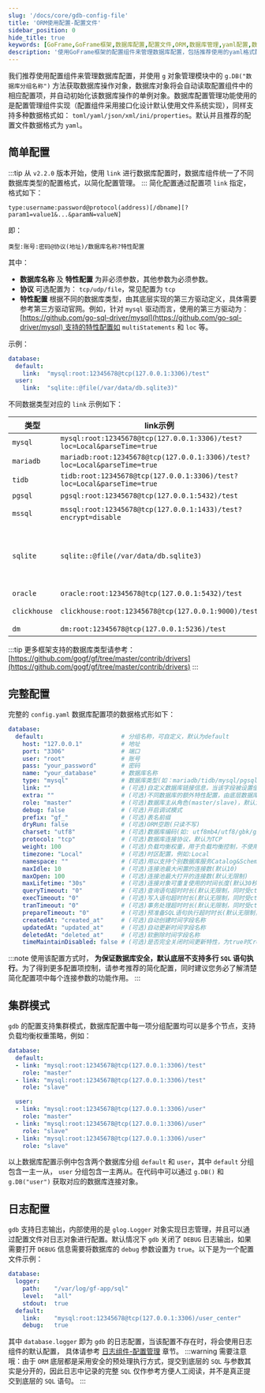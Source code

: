 ```yaml
---
slug: '/docs/core/gdb-config-file'
title: 'ORM使用配置-配置文件'
sidebar_position: 0
hide_title: true
keywords: [GoFrame,GoFrame框架,数据库配置,配置文件,ORM,数据库管理,yaml配置,数据格式,集群模式,日志配置]
description: '使用GoFrame框架的配置组件来管理数据库配置，包括推荐使用的yaml格式配置文件。通过g对象轻松获取数据库操作的单例对象，支持多种数据格式下的配置和简化的连接配置方式，实现集群模式与日志输出功能。'
---
```


我们推荐使用配置组件来管理数据库配置，并使用 `g` 对象管理模块中的 `g.DB("数据库分组名称")` 方法获取数据库操作对象，数据库对象将会自动读取配置组件中的相应配置项，并自动初始化该数据库操作的单例对象。数据库配置管理功能使用的是配置管理组件实现（配置组件采用接口化设计默认使用文件系统实现），同样支持多种数据格式如： `toml/yaml/json/xml/ini/properties`。默认并且推荐的配置文件数据格式为 `yaml`。

## 简单配置
:::tip
从 `v2.2.0` 版本开始，使用 `link` 进行数据库配置时，数据库组件统一了不同数据库类型的配置格式，以简化配置管理。
:::
简化配置通过配置项 `link` 指定，格式如下：

```text
type:username:password@protocol(address)[/dbname][?param1=value1&...&paramN=valueN]
```

即：

```text
类型:账号:密码@协议(地址)/数据库名称?特性配置
```

其中：

- **数据库名称** 及 **特性配置** 为非必须参数，其他参数为必须参数。
- **协议** 可选配置为： `tcp/udp/file`，常见配置为 `tcp`
- **特性配置** 根据不同的数据库类型，由其底层实现的第三方驱动定义，具体需要参考第三方驱动官网。例如，针对 `mysql` 驱动而言，使用的第三方驱动为： [https://github.com/go-sql-driver/mysql](https://github.com/go-sql-driver/mysql) 支持的特性配置如 `multiStatements` 和 `loc` 等。

示例：

```yaml
database:
  default:
    link:  "mysql:root:12345678@tcp(127.0.0.1:3306)/test"
  user:
    link:  "sqlite::@file(/var/data/db.sqlite3)"
```

不同数据类型对应的 `link` 示例如下：

| 类型 | link示例 | extra参数 |
| --- | --- | --- |
| `mysql` | ```mysql:root:12345678@tcp(127.0.0.1:3306)/test?loc=Local&parseTime=true``` | [mysql](https://github.com/go-sql-driver/mysql) |
| `mariadb` | ```mariadb:root:12345678@tcp(127.0.0.1:3306)/test?loc=Local&parseTime=true``` | [mysql](https://github.com/go-sql-driver/mysql) |
| `tidb` | ```tidb:root:12345678@tcp(127.0.0.1:3306)/test?loc=Local&parseTime=true``` | [mysql](https://github.com/go-sql-driver/mysql) |
| `pgsql` | ```pgsql:root:12345678@tcp(127.0.0.1:5432)/test``` | [pq](https://github.com/lib/pq) |
| `mssql` | ```mssql:root:12345678@tcp(127.0.0.1:1433)/test?encrypt=disable``` | [go-mssqldb](https://github.com/microsoft/go-mssqldb) |
| `sqlite` | ```sqlite::@file(/var/data/db.sqlite3)``` | pure go:[go-sqlite](https://github.com/glebarez/go-sqlite) <br /> 32bit-cgo:[go-sqlite3](https://github.com/mattn/go-sqlite3) |
| `oracle` | ```oracle:root:12345678@tcp(127.0.0.1:5432)/test``` | [go-ora](https://github.com/sijms/go-ora) |
| `clickhouse` | ```clickhouse:root:12345678@tcp(127.0.0.1:9000)/test``` | [clickhouse-go](https://github.com/ClickHouse/clickhouse-go) |
| `dm` | ```dm:root:12345678@tcp(127.0.0.1:5236)/test``` | [dm](https://gitee.com/chunanyong/dm) |

:::tip
更多框架支持的数据库类型请参考： [https://github.com/gogf/gf/tree/master/contrib/drivers](https://github.com/gogf/gf/tree/master/contrib/drivers)
:::
## 完整配置

完整的 `config.yaml` 数据库配置项的数据格式形如下：

```yaml
database:
  default:                      # 分组名称，可自定义，默认为default
    host: "127.0.0.1"           # 地址
    port: "3306"                # 端口
    user: "root"                # 账号
    pass: "your_password"       # 密码
    name: "your_database"       # 数据库名称
    type: "mysql"               # 数据库类型(如：mariadb/tidb/mysql/pgsql/mssql/sqlite/oracle/clickhouse/dm)
    link: ""                    # (可选)自定义数据库链接信息，当该字段被设置值时，以上链接字段(Host,Port,User,Pass,Name,Type)将失效
    extra: ""                   # (可选)不同数据库的额外特性配置，由底层数据库driver定义，具体有哪些配置请查看具体的数据库driver介绍
    role: "master"              # (可选)数据库主从角色(master/slave)，默认为master。如果不使用应用主从机制请不配置或留空即可。
    debug: false                # (可选)开启调试模式
    prefix: "gf_"               # (可选)表名前缀
    dryRun: false               # (可选)ORM空跑(只读不写)
    charset: "utf8"             # (可选)数据库编码(如: utf8mb4/utf8/gbk/gb2312)，一般设置为utf8mb4。默认为utf8。
    protocol: "tcp"             # (可选)数据库连接协议，默认为TCP
    weight: 100                 # (可选)负载均衡权重，用于负载均衡控制，不使用应用层的负载均衡机制请置空
    timezone: "Local"           # (可选)时区配置，例如:Local
    namespace: ""               # (可选)用以支持个别数据库服务Catalog&Schema区分的问题，原有的Schema代表数据库名称，而NameSpace代表个别数据库服务的Schema
    maxIdle: 10                 # (可选)连接池最大闲置的连接数(默认10)
    maxOpen: 100                # (可选)连接池最大打开的连接数(默认无限制)
    maxLifetime: "30s"          # (可选)连接对象可重复使用的时间长度(默认30秒)
    queryTimeout: "0"           # (可选)查询语句超时时长(默认无限制，同时受ctx超时时间影响)。值为time.Parse支持的格式，如30s, 1m。
    execTimeout: "0"            # (可选)写入语句超时时长(默认无限制，同时受ctx超时时间影响)。值为time.Parse支持的格式，如30s, 1m。
    tranTimeout: "0"            # (可选)事务处理超时时长(默认无限制，同时受ctx超时时间影响)。值为time.Parse支持的格式，如30s, 1m。
    prepareTimeout: "0"         # (可选)预准备SQL语句执行超时时长(默认无限制，同时受ctx超时时间影响)。值为time.Parse支持的格式，如30s, 1m。
    createdAt: "created_at"     # (可选)自动创建时间字段名称
    updatedAt: "updated_at"     # (可选)自动更新时间字段名称
    deletedAt: "deleted_at"     # (可选)软删除时间字段名称
    timeMaintainDisabled: false # (可选)是否完全关闭时间更新特性，为true时CreatedAt/UpdatedAt/DeletedAt都将失效
```
:::note
使用该配置方式时， **为保证数据库安全，默认底层不支持多行 `SQL` 语句执行**。为了得到更多配置项控制，请参考推荐的简化配置，同时建议您务必了解清楚简化配置项中每个连接参数的功能作用。
:::
## 集群模式

`gdb` 的配置支持集群模式，数据库配置中每一项分组配置均可以是多个节点，支持负载均衡权重策略，例如：

```yaml
database:
  default:
  - link: "mysql:root:12345678@tcp(127.0.0.1:3306)/test"
    role: "master"
  - link: "mysql:root:12345678@tcp(127.0.0.1:3306)/test"
    role: "slave"

  user:
  - link: "mysql:root:12345678@tcp(127.0.0.1:3306)/user"
    role: "master"
  - link: "mysql:root:12345678@tcp(127.0.0.1:3306)/user"
    role: "slave"
  - link: "mysql:root:12345678@tcp(127.0.0.1:3306)/user"
    role: "slave"
```

以上数据库配置示例中包含两个数据库分组 `default` 和 `user`，其中 `default` 分组包含一主一从， `user` 分组包含一主两从。在代码中可以通过 `g.DB()` 和 `g.DB("user")` 获取对应的数据库连接对象。

## 日志配置

`gdb` 支持日志输出，内部使用的是 `glog.Logger` 对象实现日志管理，并且可以通过配置文件对日志对象进行配置。默认情况下 `gdb` 关闭了 `DEBUG` 日志输出，如果需要打开 `DEBUG` 信息需要将数据库的 `debug` 参数设置为 `true`。以下是为一个配置文件示例：

```yaml
database:
  logger:
    path:    "/var/log/gf-app/sql"
    level:   "all"
    stdout:  true
  default:
    link:    "mysql:root:12345678@tcp(127.0.0.1:3306)/user_center"
    debug:   true
```

其中 `database.logger` 即为 `gdb` 的日志配置，当该配置不存在时，将会使用日志组件的默认配置，
具体请参考 [日志组件-配置管理](../../../../docs/核心组件/日志组件/日志组件-配置管理.md) 章节。
:::warning
需要注意哦：由于 `ORM` 底层都是采用安全的预处理执行方式，提交到底层的 `SQL` 与参数其实是分开的，因此日志中记录的完整 `SQL` 仅作参考方便人工阅读，并不是真正提交到底层的 `SQL` 语句。
:::
